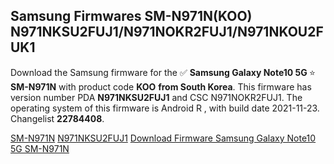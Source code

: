 <h2>Samsung Firmwares SM-N971N(KOO) N971NKSU2FUJ1/N971NOKR2FUJ1/N971NKOU2FUK1</h2>
Download the Samsung firmware for the ✅ <strong>Samsung Galaxy Note10 5G </strong> ⭐ <strong>SM-N971N</strong> with product code <strong>KOO</strong> <strong> from South Korea</strong>. This firmware has version number PDA <strong>N971NKSU2FUJ1</strong> and CSC N971NOKR2FUJ1. The operating system of this firmware is Android R , with build date 2021-11-23. Changelist <strong>22784408</strong>.


[SM-N971N](https://samfirm.shop/samsung/model/SM-N971N)
[N971NKSU2FUJ1](https://samfirm.shop/samsung/pda/N971NKSU2FUJ1)
[Download Firmware Samsung Galaxy Note10 5G SM-N971N](https://samfirm.shop/samsung/firmware/476640)
